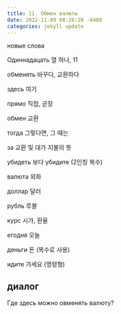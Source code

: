 ```yaml
---
title: 11. Обмен валюты
date: 2022-11-09 08:26:28 -0400
categories: jekyll update
---
```


 новые слова

Одиннадацать    열 하나, 11

обменять    바꾸다, 교환하다

здесь   여기

прямо   직접, 곧장

обмен   교환

тогда   그렇다면, 그 때는 

за  교환 및 대가 지불의 뜻

убидеть     보다 убидите (2인칭 복수)

валюта      외화

доллар      달러

рубль       루블

курс        시가, 환율

егодня      오늘

деньги      돈 (복수로 사용)

идите       가세요 (명령형)


## диалог

Где здесь можно овменять валюту?

